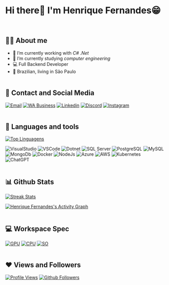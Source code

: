 <!--
**Henrique-GF/Henrique-GF** is a ✨ _special_ ✨ repository because its `README.md` (this file) appears on your GitHub profile.

Here are some ideas to get you started:

- 🔭 I’m currently working on ...
- 🌱 I’m currently learning ...
- 👯 I’m looking to collaborate on ...
- 🤔 I’m looking for help with ...
- 💬 Ask me about ...
- 📫 How to reach me: ...
- 😄 Pronouns: ...
- ⚡ Fun fact: ...
-->

# Hi there👋 I'm **Henrique Fernandes**😁
<br>

## 🙋‍♂️ About me
- 🔭 I’m currently working with *C# .Net* <br>
- 🌱 I’m currently studying *computer engineering* <br>
- 💻 Full Backend Developer <br>
- 🏡 Brazilian, living in São Paulo
<br><br>

## 📱 Contact and Social Media
[![Email](https://img.shields.io/badge/Email-8A90C7?style=for-the-badge&logo=Protonmail&logoColor=white&link=mailto:henriquegfernandes@proton.me)](mailto:mailto:henriquegfernandes@proton.me)
[![WA Business](https://img.shields.io/badge/Whatsapp-25D366?style=for-the-badge&logo=WhatsApp&logoColor=white)](https://wa.me/5511957804108)
[![Linkedin](https://img.shields.io/badge/LinkedIn-blue?style=for-the-badge&logo=Linkedin)](https://www.linkedin.com/in/henrique-fernandes-586537111)
[![Discord](https://img.shields.io/badge/Discord-7289DA?style=for-the-badge&logo=discord&logoColor=white)](https://discord.com/users/rique.fernandes)
[![Instagram](https://img.shields.io/badge/Instagram-BC2A8D?style=for-the-badge&logo=instagram&logoColor=white)](https://www.instagram.com/riquegfernandes)
<br><br>

## 🔧 Languages and tools
[![Top Linguagens](https://github-readme-stats.vercel.app/api/top-langs/?username=henriquegfernandes&langs_count=8&count_private=true&layout=compact&theme=react&hide_border=true&bg_color=0a0c10)](https://github.com/henriquegfernandes)

![VisualStudio](https://img.icons8.com/fluency/48/visual-studio.png)
![VSCode](https://img.icons8.com/fluency/48/visual-studio-code-2019.png)
![Dotnet](https://img.icons8.com/color/48/net-framework.png)
![SQL Server](https://img.icons8.com/color/48/microsoft-sql-server.png)
![PostgreSQL](https://img.icons8.com/color/48/postgreesql.png)
![MySQL](https://img.icons8.com/fluency/48/mysql-logo.png)
![MongoDb](https://img.icons8.com/color/48/mongodb.png)
![Docker](https://img.icons8.com/fluency/48/docker.png)
![NodeJs](https://img.icons8.com/color/48/nodejs.png)
![Azure](https://img.icons8.com/fluency/48/azure-1.png)
![AWS](https://img.icons8.com/color/48/amazon-web-services.png)
![Kubernetes](https://img.icons8.com/color/48/kubernetes.png)
![ChatGPT](https://img.icons8.com/color/48/chatgpt.png)
<br><br>

## 📊 Github Stats
[![Streak Stats](https://github-readme-streak-stats.herokuapp.com/?user=henriquegfernandes&theme=black-ice&hide_border=true&stroke=0000&background=0a0c10)](#)

[![Henrique Fernandes's Activity Graph](https://github-readme-activity-graph.vercel.app/graph?username=henriquegfernandes&theme=react-dark&bg_color=0a0c10&hide_border=true)](#)
<br><br>

## 💻 Workspace Spec
[![GPU](https://img.shields.io/badge/Nvidia-Geforce_RTX_3050-76B900?style=for-the-badge&logo=nvidia&logoColor=white)](#)
[![CPU](https://img.shields.io/badge/Core_i7_13650HX-0071C5?style=for-the-badge&logo=intel&logoColor=white&logoSize=auto&labelColor=gray)](#)
[![SO](https://img.shields.io/badge/Zorin_OS-17-12ede5?style=for-the-badge&logo=zorin&logoColor=white)](#)
<br><br>

## ❤ Views and Followers
[![Profile Views](https://komarev.com/ghpvc/?username=henriquegfernnandes)](https://github.com/henriquegfernandes)
[![Github Followers](https://img.shields.io/github/followers/henriquegfernandes?label=Followers&style=social)](https://github.com/henriquegfernandes)
